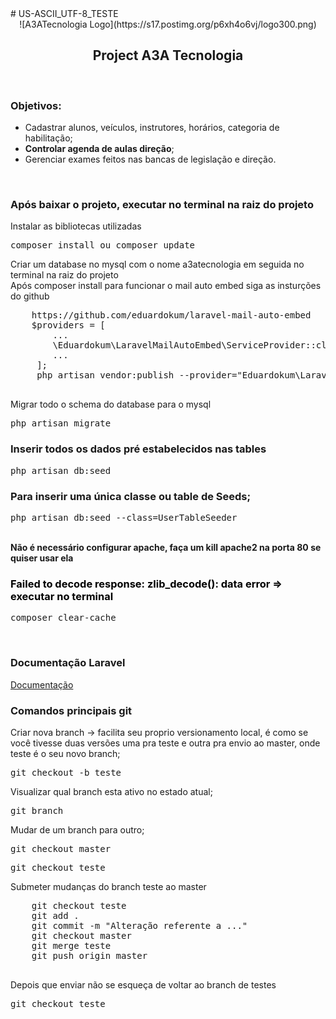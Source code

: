 
<html lang="pt-BR">
    <head>
        <meta charset="utf-8">
        <meta http-equiv="X-UA-Compatible" content="IE=edge">
        <meta name="viewport" content="width=device-width, initial-scale=1">
    </head>
    <body>
        # US-ASCII_UTF-8_TESTE
    <center>![A3ATecnologia Logo](https://s17.postimg.org/p6xh4o6vj/logo300.png)</center>
    <h2><center>Project A3A Tecnologia</center></h2>
    <br>
    <h3>Objetivos:</h3>
    <ul>
        <li>Cadastrar alunos, veículos, instrutores, horários, categoria de habilitação;</li>
        <li><strong>Controlar agenda de aulas direção</strong>;</li>
        <li>Gerenciar exames feitos nas bancas de legislação e direção.</li>
    </ul>
    <br>
    <h3>Após baixar o projeto, executar no terminal na raiz do projeto</h3>
    Instalar as bibliotecas utilizadas
    <pre>composer install ou composer update</pre>
    Criar um database no mysql com o nome a3atecnologia em seguida no terminal na raiz do projeto
    <br>
    Após composer install para funcionar o mail auto embed siga as insturções do github
    <pre>
	https://github.com/eduardokum/laravel-mail-auto-embed
	$providers = [
	    ...
	    \Eduardokum\LaravelMailAutoEmbed\ServiceProvider::class,
	    ...
	 ];
	 php artisan vendor:publish --provider="Eduardokum\LaravelMailAutoEmbed\ServiceProvider"
	 </pre>
    Migrar todo o schema do database para o mysql
    <pre>php artisan migrate</pre>
    <h3>Inserir todos os dados pré estabelecidos nas tables</h3>
    <pre>
php artisan db:seed</pre>
    <h3>Para inserir uma única classe ou table de Seeds;</h3>
    <pre>php artisan db:seed --class=UserTableSeeder</pre>
    <br>
    <strong>Não é necessário configurar apache, faça um kill apache2 na porta 80 se quiser usar ela</strong>
    <h3 style="color: #000">Failed to decode response: zlib_decode(): data error => executar no terminal</h3>
    <pre>composer clear-cache</pre>
    <br>
    <h3>Documentação Laravel</h3>
    <a href = "https://laravel.com/docs/5.6/">Documentação</a>
    <br>
    <h3>Comandos principais git</h3>
    Criar nova branch -> facilita seu proprio versionamento local, é como se você tivesse duas versões uma pra teste e outra pra envio ao master, onde teste é o seu novo branch;
    <pre>git checkout -b teste</pre>
    Visualizar qual branch esta ativo no estado atual;
    <pre>git branch</pre>
    Mudar de um branch para outro;
    <pre>git checkout master</pre>
    <pre>git checkout teste</pre>
    Submeter mudanças do branch teste ao master
    <pre>
    git checkout teste
	git add .
	git commit -m "Alteração referente a ..."
	git checkout master
	git merge teste
	git push origin master
    </pre>
    Depois que enviar não se esqueça de voltar ao branch de testes
    <pre>git checkout teste</pre>
    <br>

</body>
</html>
